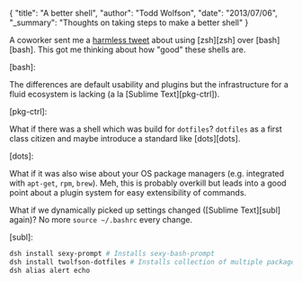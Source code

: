 {
  "title": "A better shell",
  "author": "Todd Wolfson",
  "date": "2013/07/06",
  "_summary": "Thoughts on taking steps to make a better shell"
}

A coworker sent me a [harmless tweet][kr-tweet] about using [zsh][zsh] over [bash][bash]. This got me thinking about how "good" these shells are.

[kr-tweet]:
[zsh]:
[bash]:

The differences are default usability and plugins but the infrastructure for a fluid ecosystem is lacking (a la [Sublime Text][pkg-ctrl]).

[pkg-ctrl]:

What if there was a shell which was build for `dotfiles`? `dotfiles` as a first class citizen and maybe introduce a standard like [dots][dots].

[dots]:


What if it was also wise about your OS package managers (e.g. integrated with `apt-get`, `rpm`, `brew`). Meh, this is probably overkill but leads into a good point about a plugin system for easy extensibility of commands.

What if we dynamically picked up settings changed ([Sublime Text][subl] again)? No more `source ~/.bashrc` every change.

[subl]:

```sh
dsh install sexy-prompt # Installs sexy-bash-prompt
dsh install twolfson-dotfiles # Installs collection of multiple packages (e.g. twolfson-dotfiles-dir-aliases)
dsh alias alert echo
```
